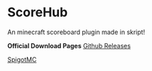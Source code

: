 # ScoreHub
An minecraft scoreboard plugin made in skript!


**Official Download Pages**
[Github Releases](https://github.com/Andrei12333/ScoreHud/releases)

[SpigotMC](https://www.spigotmc.org/resources/scorehud.96550/)
